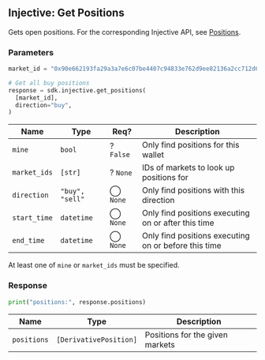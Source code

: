 ## Injective: Get Positions

Gets open positions. For the corresponding Injective API, see [Positions][derivative-positions].

[derivative-positions]: https://api.injective.exchange/#injectivederivativeexchangerpc-positions

### Parameters

```python
market_id = "0x90e662193fa29a3a7e6c07be4407c94833e762d9ee82136a2cc712d6b87d7de3"

# Get all buy positions
response = sdk.injective.get_positions(
  [market_id],
  direction="buy",
)
```

| Name | Type | Req? | Description |
| - | - | - | - |
| `mine` | `bool` | ? `False` | Only find positions for this wallet |
| `market_ids` | `[str]` | ? `None` | IDs of markets to look up positions for |
| `direction` | `"buy", "sell"` | ◯ `None` | Only find positions with this direction |
| `start_time` | `datetime` | ◯ `None` | Only find positions executing on or after this time |
| `end_time` | `datetime` | ◯ `None` | Only find positions executing on or before this time |

<aside class="notice">
At least one of <code>mine</code> or <code>market_ids</code> must be specified.
</aside>

### Response

```python
print("positions:", response.positions)
```

| Name | Type | Description |
| - | - | - |
| `positions` | `[DerivativePosition]` | Positions for the given markets |
